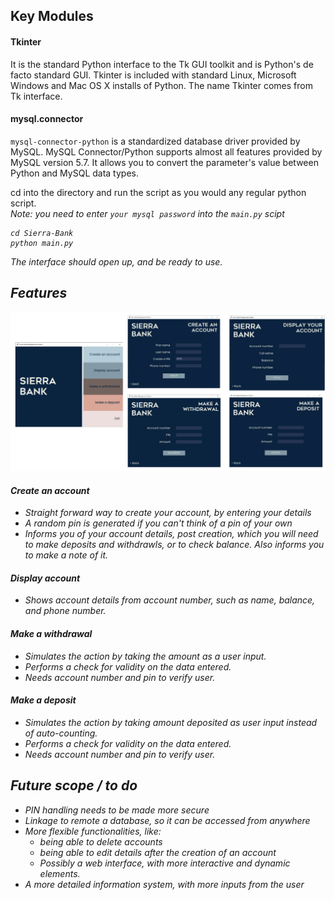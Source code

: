 ## Key Modules
#### Tkinter
It is the standard Python interface to the Tk GUI toolkit and is Python's de facto standard GUI. Tkinter is included with standard Linux, Microsoft Windows and Mac OS X installs of Python. The name Tkinter comes from Tk interface.

#### mysql.connector
`mysql-connector-python` is a standardized database driver provided by MySQL. MySQL Connector/Python supports almost all features provided by MySQL version 5.7. It allows you to convert the parameter's value between Python and MySQL data types.

cd into the directory and run the script as you would any regular python script. <br>
<i>Note: you need to enter `your mysql password` into the `main.py` scipt
```
cd Sierra-Bank
python main.py
```
The interface should open up, and be ready to use.

## Features
<img src='vis.png'>

#### Create an account
- Straight forward way to create your account, by entering your details
- A random pin is generated if you can't think of a pin of your own
- Informs you of your account details, post creation, which you will need to make deposits and withdrawls, or to check balance. Also informs you to make a note of it.

#### Display account
- Shows account details from account number, such as name, balance, and phone number.

#### Make a withdrawal
- Simulates the action by taking the amount as a user input.
- Performs a check for validity on the data entered.
- Needs account number and pin to verify user.

#### Make a deposit
- Simulates the action by taking amount deposited as user input instead of auto-counting.
- Performs a check for validity on the data entered.
- Needs account number and pin to verify user.


## Future scope / to do
- PIN handling needs to be made more secure
- Linkage to remote a database, so it can be accessed from anywhere
- More flexible functionalities, like:
	- being able to delete accounts
	- being able to edit details after the creation of an account
	- Possibly a web interface, with more interactive and dynamic elements.
- A more detailed information system, with more inputs from the user
